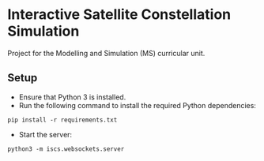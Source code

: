 
# Interactive Satellite Constellation Simulation

Project for the Modelling and Simulation (MS) curricular unit.

## Setup

- Ensure that Python 3 is installed.
- Run the following command to install the required Python dependencies:

```
pip install -r requirements.txt
```

- Start the server:

```
python3 -m iscs.websockets.server
```
